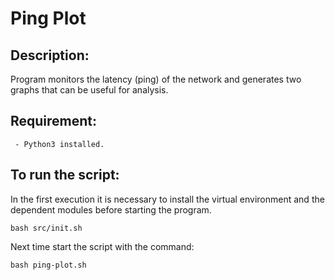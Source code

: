 # Ping Plot
## Description:
Program monitors the latency (ping) of the network and generates two graphs that can be useful for analysis.

## Requirement:
     - Python3 installed.

## To run the script:
In the first execution it is necessary to install the virtual environment and the dependent modules before starting the program.
```
bash src/init.sh
```
Next time start the script with the command:
```
bash ping-plot.sh
```

